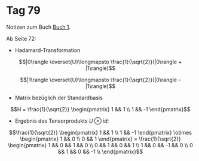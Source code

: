 # Tag 79

Notizen zum Buch [Buch 1](../Buch1.md).

Ab Seite 72:
* Hadamard-Transformation
```math
|0\rangle \overset{U}\longmapsto \frac{1}{\sqrt{2}}(|0\rangle + |1\rangle)
```
```math
|1\rangle \overset{U}\longmapsto \frac{1}{\sqrt{2}}(|0\rangle - |1\rangle)
```

* Matrix bezüglich der Standardbasis
```math
H = \frac{1}{\sqrt{2}}
\begin{pmatrix}
1 && 1 \\
1 && -1
\end{pmatrix}
```

* Ergebnis des Tensorprodukts $U \otimes id$:
```math
\frac{1}{\sqrt{2}}
\begin{pmatrix}
1 && 1 \\
1 && -1
\end{pmatrix}
\otimes
\begin{pmatrix}
1 && 0 \\
0 && 1
\end{pmatrix}
=
\frac{1}{\sqrt{2}}
\begin{pmatrix}
1 && 0 && 1 && 0 \\
0 && 1 && 0 && 1 \\
1 && 0 && -1 && 0 \\
0 && 1 && 0 && -1 \\
\end{pmatrix}
```

